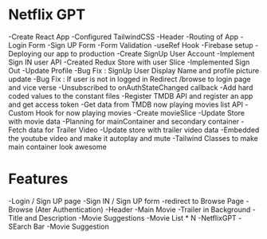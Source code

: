 # Netflix GPT
-Create React App
-Configured TailwindCSS
-Header
-Routing of App
-Login Form
-Sign UP Form
-Form Validation
-useRef Hook
-Firebase setup
-Deploying our app to production
-Create SignUp User Account
-Implement Sign IN user API
-Created Redux Store with user Slice
-Implemented Sign Out
-Update Profile
-Bug Fix : SignUp User Display Name and profile picture update
-Bug Fix : If user is not in logged in Redirect /browse to login page and vice verse
-Unsubscribed to onAuthStateChanged callback
-Add hard coded values to the constant files
-Register TMDB API and register an app and get access token
-Get data from TMDB now playing movies list API
-Custom Hook for now playing movies
-Create movieSlice
-Update Store with movie data
-Planning for mainContainer and secondary container
-Fetch data for Trailer Video
-Update store with trailer video data
-Embedded the youtube video and make it autoplay and mute
-Tailwind Classes to make main container look awesome



# Features
-Login / Sign UP page
    -Sign IN / Sign UP form
    -redirect to Browse Page
-Browse (Ater Authentication)
    -Header
    -Main Movie
        -Trailer in Background
        -Title and Description
        -Movie Suggestions
            -Movie List * N
-NetflixGPT
    -SEarch Bar
    -Movie Suggestion